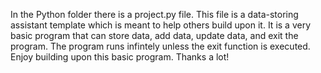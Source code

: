 In the Python folder there is a project.py file.
This file is a data-storing assistant template which is meant to help others build upon it. It is a very basic program that can store data, add data, update data, and exit the program. The program runs infintely unless the exit function is executed.
Enjoy building upon this basic program. Thanks a lot!
